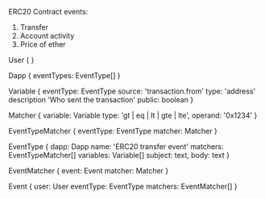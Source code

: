 ERC20 Contract events:

1. Transfer
2. Account activity
3. Price of ether

User {
}

Dapp {
  eventTypes: EventType[]
}

Variable {
  eventType: EventType
  source: 'transaction.from'
  type: 'address'
  description 'Who sent the transaction'
  public: boolean
}

Matcher {
  variable: Variable
  type: 'gt | eq | lt | gte | lte',
  operand: '0x1234'
}

EventTypeMatcher {
  eventType: EventType
  matcher: Matcher
}

EventType {
  dapp: Dapp
  name: 'ERC20 transfer event'
  matchers: EventTypeMatcher[]
  variables: Variable[]
  subject: text,
  body: text
}

EventMatcher {
  event: Event
  matcher: Matcher
}

Event {
  user: User
  eventType: EventType
  matchers: EventMatcher[]
}
